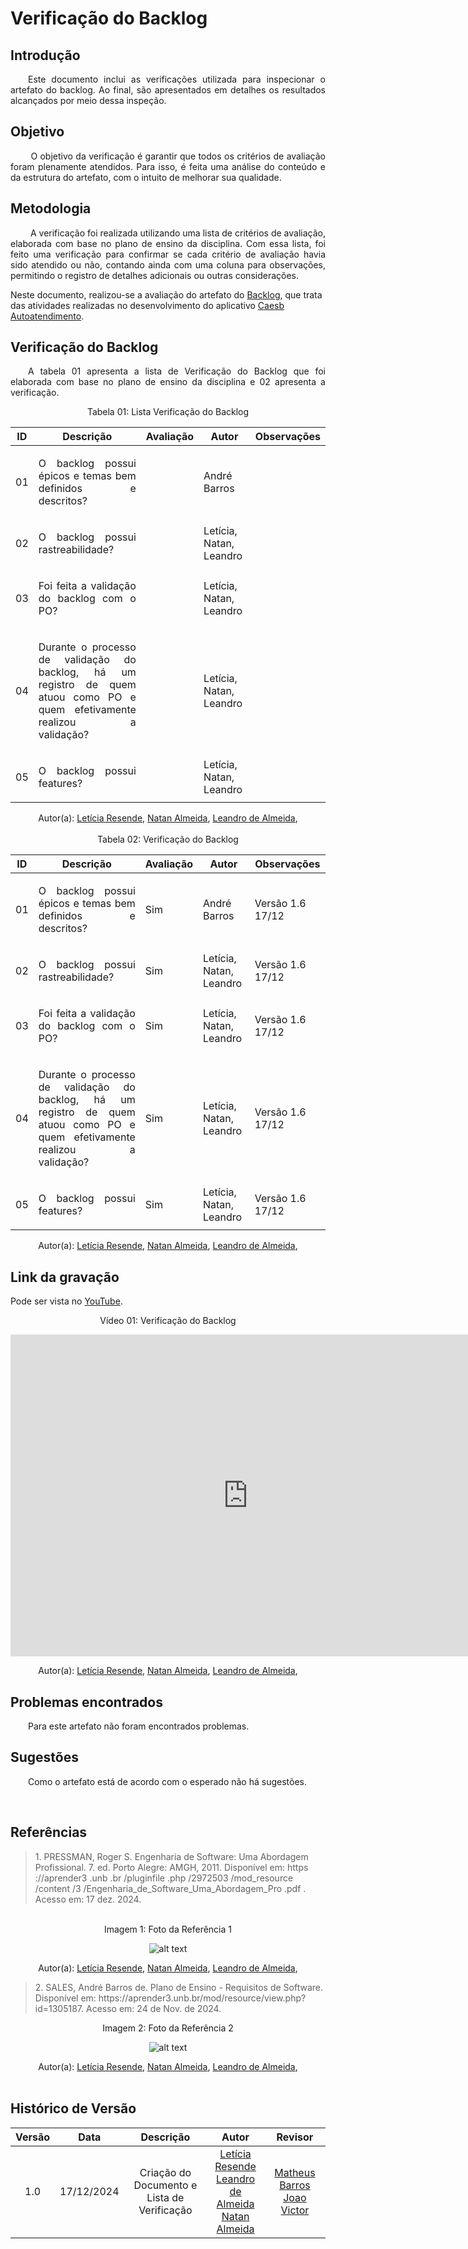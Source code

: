 #  Verificação do Backlog

## Introdução
<p align="justify">
&emsp;&emsp;Este documento inclui as verificações utilizada para inspecionar o artefato do backlog. Ao final, são apresentados em detalhes os resultados alcançados por meio dessa inspeção.
</p>

## Objetivo
<p align="justify">
&emsp;&emsp; O objetivo da verificação é garantir que todos os critérios de avaliação foram plenamente atendidos. Para isso, é feita uma análise do conteúdo e da estrutura do artefato, com o intuito de melhorar sua qualidade.
</p>

## Metodologia
<p align="justify">
&emsp;&emsp; A verificação foi realizada utilizando uma lista de critérios de avaliação, elaborada com base no plano de ensino da disciplina. Com essa lista, foi feito uma verificação para confirmar se cada critério de avaliação havia sido atendido ou não, contando ainda com uma coluna para observações, permitindo o registro de detalhes adicionais ou outras considerações.

Neste documento, realizou-se a avaliação do artefato do <a href="https://requisitos-de-software.github.io/2024.2-CAESB-Autoatendimento/modelagem_agil/backlog/">Backlog</a>, que trata das atividades realizadas no desenvolvimento do aplicativo <a href="https://play.google.com/store/apps/details?id=br.gov.df.caesb.mobile&hl=pt_BR">Caesb Autoatendimento</a>.
</p>


## Verificação do Backlog
<p align="justify">
&emsp;&emsp;A tabela 01 apresenta a lista de  Verificação do Backlog  que foi elaborada com base no plano de ensino da disciplina e 02 apresenta a verificação.
</p>
<center>Tabela 01: Lista Verificação do Backlog</center>

| **ID** | **Descrição**  | **Avaliação** | **Autor** |**Observações**    |
|--------|----------------|---------------|--|------------------|
| 01   | <p align="justify">O backlog possui épicos e temas bem definidos e descritos?</p>  |  | André Barros    |       |
| 02   | <p align="justify">O backlog possui rastreabilidade?</p>    |  |   Letícia, Natan, Leandro      |   |
| 03   |<p align="justify">Foi feita a validação do backlog com o PO?</p> |  | Letícia, Natan, Leandro  |      |  
| 04   |<p align="justify">Durante o processo de validação do backlog, há um registro de quem atuou como PO e quem efetivamente realizou a validação?</p> |  | Letícia, Natan, Leandro |      |  
| 05   |<p align="justify">O backlog possui features?</p> |  | Letícia, Natan, Leandro  |      |  


<center>
</p>Autor(a): <a href="https://github.com/LeticiaResende23" target = "_blank">Letícia Resende</a>, <a href="https://github.com/natanalmeida03" target = "_blank">Natan Almeida</a>, <a href="https://github.com/leomitx10" target = "_blank">Leandro de Almeida</a>,
</center>

<br>

<center>Tabela 02: Verificação do Backlog</center>

| **ID** | **Descrição**  | **Avaliação** | **Autor** |**Observações**    |
|--------|----------------|---------------|--|------------------|
| 01   | <p align="justify">O backlog possui épicos e temas bem definidos e descritos?</p>  | Sim | André Barros    |  Versão 1.6 17/12    |
| 02   | <p align="justify">O backlog possui rastreabilidade?</p>    | Sim |   Letícia, Natan, Leandro       | Versão 1.6 17/12   |
| 03   |<p align="justify">Foi feita a validação do backlog com o PO?</p> | Sim | Letícia, Natan, Leandro |   Versão 1.6 17/12    |  
| 04   |<p align="justify">Durante o processo de validação do backlog, há um registro de quem atuou como PO e quem efetivamente realizou a validação?</p> | Sim | Letícia, Natan, Leandro |   Versão 1.6 17/12    |  
| 05   |<p align="justify">O backlog possui features?</p> | Sim | Letícia, Natan, Leandro |  Versão 1.6 17/12     |  

<center>
</p>Autor(a): <a href="https://github.com/LeticiaResende23" target = "_blank">Letícia Resende</a>, <a href="https://github.com/natanalmeida03" target = "_blank">Natan Almeida</a>, <a href="https://github.com/leomitx10" target = "_blank">Leandro de Almeida</a>,
</center>

## Link da gravação
Pode ser vista no [YouTube](https://youtu.be/O9MRW3hXTO4).</p>

<center>
    <p>Vídeo 01: Verificação do Backlog</p>
    <iframe width="760" height="515" src="https://www.youtube.com/embed/Vvb7kMAARYU?si=15YIRfSVFu6nDm7G" title="YouTube video player" frameborder="0" allow="accelerometer; autoplay; clipboard-write; encrypted-media; gyroscope; picture-in-picture; web-share" referrerpolicy="strict-origin-when-cross-origin" allowfullscreen></iframe>
   </p>Autor(a): <a href="https://github.com/LeticiaResende23" target = "_blank">Letícia Resende</a>, <a href="https://github.com/natanalmeida03" target = "_blank">Natan Almeida</a>, <a href="https://github.com/leomitx10" target = "_blank">Leandro de Almeida</a>,
</center>

## Problemas encontrados
<p align="justify">&emsp;&emsp;Para este artefato não foram encontrados problemas.</p>


## Sugestões
<p align="justify">&emsp;&emsp;Como o artefato está de acordo com o esperado não há sugestões.</p>

<br>

## Referências


> <p id="1">1. PRESSMAN, Roger S. Engenharia de Software: Uma Abordagem Profissional. 7. ed. Porto Alegre: AMGH, 2011. Disponível em: https ://aprender3 .unb .br /pluginfile .php /2972503 /mod_resource /content /3 /Engenharia_de_Software_Uma_Abordagem_Pro .pdf . Acesso em: 17 dez. 2024.
</p>
<br>

<center><figcaption>Imagem 1: Foto da Referência 1</figcaption> </center>

<center>

![alt text](https://github.com/user-attachments/assets/8b4bd1ac-28e2-46cc-9f5c-57927efe51f8)

</center>
<center>
</p>Autor(a): <a href="https://github.com/LeticiaResende23" target = "_blank">Letícia Resende</a>, <a href="https://github.com/natanalmeida03" target = "_blank">Natan Almeida</a>, <a href="https://github.com/leomitx10" target = "_blank">Leandro de Almeida</a>,
<br>
</center>

> <p id="2">2. SALES, André Barros de. Plano de Ensino - Requisitos de Software. Disponível em: https://aprender3.unb.br/mod/resource/view.php?id=1305187. Acesso em: 24 de Nov. de 2024.

<center> <figcaption>Imagem 2: Foto da Referência 2</figcaption></center>

<center>

![alt text](https://github.com/user-attachments/assets/3341d6ae-514b-4dd5-b604-98b836af57ef)

</center>
<center>
</p>Autor(a): <a href="https://github.com/LeticiaResende23" target = "_blank">Letícia Resende</a>, <a href="https://github.com/natanalmeida03" target = "_blank">Natan Almeida</a>, <a href="https://github.com/leomitx10" target = "_blank">Leandro de Almeida</a>,
<br>
</center>
<br>

## Histórico de Versão

| Versão |    Data    |      Descrição       |  Autor  | Revisor |
| :----: | :--------: | :------------------: | :-----: | :-----: |
|  1.0   | 17/12/2024 | Criação do Documento e Lista de Verificação | [Letícia Resende](https://github.com/LeticiaResende23)<br> [Leandro de Almeida](https://github.com/leomitx10)<br> [Natan Almeida](https://github.com/natanalmeida03)| [Matheus Barros](https://github.com/Ninja-Haiyai) [Joao Victor](https://github.com/jmarquees) |




